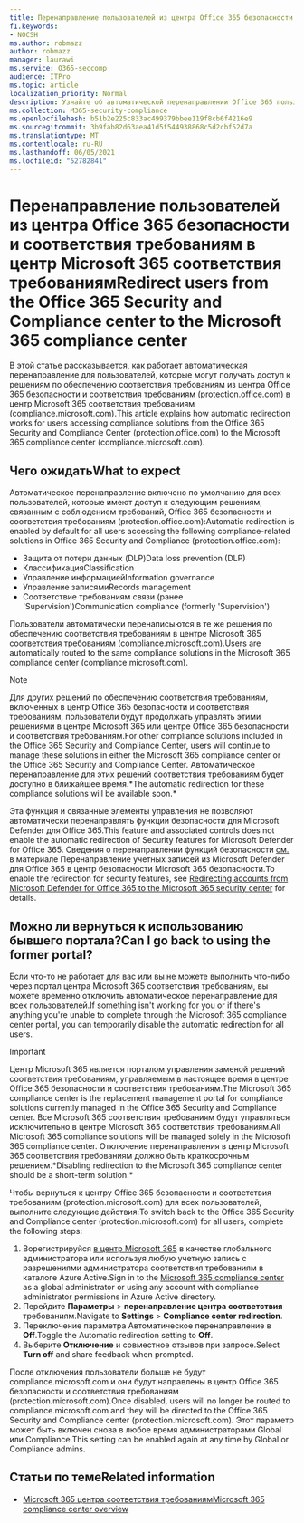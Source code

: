 ```yaml
---
title: Перенаправление пользователей из центра Office 365 безопасности и соответствия требованиям в центр Microsoft 365 соответствия требованиям
f1.keywords:
- NOCSH
ms.author: robmazz
author: robmazz
manager: laurawi
ms.service: O365-seccomp
audience: ITPro
ms.topic: article
localization_priority: Normal
description: Узнайте об автоматической перенаправлении Office 365 пользователей центра безопасности и соответствия требованиям в центр Microsoft 365 соответствия требованиям..
ms.collection: M365-security-compliance
ms.openlocfilehash: b51b2e225c833ac499379bbee119f8cb6f4216e9
ms.sourcegitcommit: 3b9fab82d63aea41d5f544938868c5d2cbf52d7a
ms.translationtype: MT
ms.contentlocale: ru-RU
ms.lasthandoff: 06/05/2021
ms.locfileid: "52782841"
---
```

# <a name="redirect-users-from-the-office-365-security-and-compliance-center-to-the-microsoft-365-compliance-center"></a><span data-ttu-id="cfc0d-103">Перенаправление пользователей из центра Office 365 безопасности и соответствия требованиям в центр Microsoft 365 соответствия требованиям</span><span class="sxs-lookup"><span data-stu-id="cfc0d-103">Redirect users from the Office 365 Security and Compliance center to the Microsoft 365 compliance center</span></span>

<span data-ttu-id="cfc0d-104">В этой статье рассказывается, как работает автоматическая перенаправление для пользователей, которые могут получать доступ к решениям по обеспечению соответствия требованиям из центра Office 365 безопасности и соответствия требованиям (protection.office.com) в центр Microsoft 365 соответствия требованиям (compliance.microsoft.com).</span><span class="sxs-lookup"><span data-stu-id="cfc0d-104">This article explains how automatic redirection works for users accessing compliance solutions from the Office 365 Security and Compliance Center (protection.office.com) to the Microsoft 365 compliance center (compliance.microsoft.com).</span></span>

## <a name="what-to-expect"></a><span data-ttu-id="cfc0d-105">Чего ожидать</span><span class="sxs-lookup"><span data-stu-id="cfc0d-105">What to expect</span></span>

<span data-ttu-id="cfc0d-106">Автоматическое перенаправление включено по умолчанию для всех пользователей, которые имеют доступ к следующим решениям, связанным с соблюдением требований, Office 365 безопасности и соответствия требованиям (protection.office.com):</span><span class="sxs-lookup"><span data-stu-id="cfc0d-106">Automatic redirection is enabled by default for all users accessing the following compliance-related solutions in Office 365 Security and Compliance (protection.office.com):</span></span>

- <span data-ttu-id="cfc0d-107">Защита от потери данных (DLP)</span><span class="sxs-lookup"><span data-stu-id="cfc0d-107">Data loss prevention (DLP)</span></span>
- <span data-ttu-id="cfc0d-108">Классификация</span><span class="sxs-lookup"><span data-stu-id="cfc0d-108">Classification</span></span>
- <span data-ttu-id="cfc0d-109">Управление информацией</span><span class="sxs-lookup"><span data-stu-id="cfc0d-109">Information governance</span></span>
- <span data-ttu-id="cfc0d-110">Управление записями</span><span class="sxs-lookup"><span data-stu-id="cfc0d-110">Records management</span></span>
- <span data-ttu-id="cfc0d-111">Соответствие требованиям связи (ранее 'Supervision')</span><span class="sxs-lookup"><span data-stu-id="cfc0d-111">Communication compliance (formerly 'Supervision')</span></span>

<span data-ttu-id="cfc0d-112">Пользователи автоматически перенаписыются в те же решения по обеспечению соответствия требованиям в центре Microsoft 365 соответствия требованиям (compliance.microsoft.com).</span><span class="sxs-lookup"><span data-stu-id="cfc0d-112">Users are automatically routed to the same compliance solutions in the Microsoft 365 compliance center (compliance.microsoft.com).</span></span>

>[!NOTE]
><span data-ttu-id="cfc0d-113">Для других решений по обеспечению соответствия требованиям, включенных в центр Office 365 безопасности и соответствия требованиям, пользователи будут продолжать управлять этими решениями в центре Microsoft 365 или центре Office 365 безопасности и соответствия требованиям.</span><span class="sxs-lookup"><span data-stu-id="cfc0d-113">For other compliance solutions included in the Office 365 Security and Compliance Center, users will continue to manage these solutions in either the Microsoft 365 compliance center or the Office 365 Security and Compliance Center.</span></span> <span data-ttu-id="cfc0d-114">Автоматическое перенаправление для этих решений соответствия требованиям будет доступно в ближайшее время.\*</span><span class="sxs-lookup"><span data-stu-id="cfc0d-114">The automatic redirection for these compliance solutions will be available soon.\*</span></span>

<span data-ttu-id="cfc0d-115">Эта функция и связанные элементы управления не позволяют автоматически перенаправлять функции безопасности для Microsoft Defender для Office 365.</span><span class="sxs-lookup"><span data-stu-id="cfc0d-115">This feature and associated controls does not enable the automatic redirection of Security features for Microsoft Defender for Office 365.</span></span> <span data-ttu-id="cfc0d-116">Сведения о перенаправлении функций безопасности [см.](/microsoft-365/security/defender/microsoft-365-security-mdo-redirection) в материале Перенаправление учетных записей из Microsoft Defender для Office 365 в центр безопасности Microsoft 365 безопасности.</span><span class="sxs-lookup"><span data-stu-id="cfc0d-116">To enable the redirection for security features, see [Redirecting accounts from Microsoft Defender for Office 365 to the Microsoft 365 security center](/microsoft-365/security/defender/microsoft-365-security-mdo-redirection) for details.</span></span>

## <a name="can-i-go-back-to-using-the-former-portal"></a><span data-ttu-id="cfc0d-117">Можно ли вернуться к использованию бывшего портала?</span><span class="sxs-lookup"><span data-stu-id="cfc0d-117">Can I go back to using the former portal?</span></span>

<span data-ttu-id="cfc0d-118">Если что-то не работает для вас или вы не можете выполнить что-либо через портал центра Microsoft 365 соответствия требованиям, вы можете временно отключить автоматическое перенаправление для всех пользователей.</span><span class="sxs-lookup"><span data-stu-id="cfc0d-118">If something isn't working for you or if there's anything you're unable to complete through the Microsoft 365 compliance center portal, you can temporarily disable the automatic redirection for all users.</span></span>

>[!IMPORTANT]
><span data-ttu-id="cfc0d-119">Центр Microsoft 365 является порталом управления заменой решений соответствия требованиям, управляемым в настоящее время в центре Office 365 безопасности и соответствия требованиям.</span><span class="sxs-lookup"><span data-stu-id="cfc0d-119">The Microsoft 365 compliance center is the replacement management portal for compliance solutions currently managed in the Office 365 Security and Compliance center.</span></span> <span data-ttu-id="cfc0d-120">Все Microsoft 365 соответствия требованиям будут управляться исключительно в центре Microsoft 365 соответствия требованиям.</span><span class="sxs-lookup"><span data-stu-id="cfc0d-120">All Microsoft 365 compliance solutions will be managed solely in the Microsoft 365 compliance center.</span></span> <span data-ttu-id="cfc0d-121">Отключение перенаправления в центр Microsoft 365 соответствия требованиям должно быть краткосрочным решением.\*</span><span class="sxs-lookup"><span data-stu-id="cfc0d-121">Disabling redirection to the Microsoft 365 compliance center should be a short-term solution.\*</span></span>

<span data-ttu-id="cfc0d-122">Чтобы вернуться к центру Office 365 безопасности и соответствия требованиям (protection.microsoft.com) для всех пользователей, выполните следующие действия:</span><span class="sxs-lookup"><span data-stu-id="cfc0d-122">To switch back to the Office 365 Security and Compliance center (protection.microsoft.com) for all users, complete the following steps:</span></span>

1. <span data-ttu-id="cfc0d-123">Ворегистрируйся [в центр Microsoft 365](https://compliance.microsoft.com) в качестве глобального администратора или используя любую учетную запись с разрешениями администратора соответствия требованиям в каталоге Azure Active.</span><span class="sxs-lookup"><span data-stu-id="cfc0d-123">Sign in to the [Microsoft 365 compliance center](https://compliance.microsoft.com) as a global administrator or using any account with compliance administrator permissions in Azure Active directory.</span></span>
2. <span data-ttu-id="cfc0d-124">Перейдите **Параметры**  >  **перенаправление центра соответствия** требованиям.</span><span class="sxs-lookup"><span data-stu-id="cfc0d-124">Navigate to **Settings** > **Compliance center redirection**.</span></span>
3. <span data-ttu-id="cfc0d-125">Переключение параметра Автоматическое перенаправление в **Off**.</span><span class="sxs-lookup"><span data-stu-id="cfc0d-125">Toggle the Automatic redirection setting to **Off**.</span></span>
4. <span data-ttu-id="cfc0d-126">Выберите **Отключение** и совместное отзывов при запросе.</span><span class="sxs-lookup"><span data-stu-id="cfc0d-126">Select **Turn off** and share feedback when prompted.</span></span>

<span data-ttu-id="cfc0d-127">После отключения пользователи больше не будут compliance.microsoft.com и они будут направлены в центр Office 365 безопасности и соответствия требованиям (protection.microsoft.com).</span><span class="sxs-lookup"><span data-stu-id="cfc0d-127">Once disabled, users will no longer be routed to compliance.microsoft.com and they will be directed to the Office 365 Security and Compliance center (protection.microsoft.com).</span></span> <span data-ttu-id="cfc0d-128">Этот параметр может быть включен снова в любое время администраторами Global или Compliance.</span><span class="sxs-lookup"><span data-stu-id="cfc0d-128">This setting can be enabled again at any time by Global or Compliance admins.</span></span>

## <a name="related-information"></a><span data-ttu-id="cfc0d-129">Статьи по теме</span><span class="sxs-lookup"><span data-stu-id="cfc0d-129">Related information</span></span>

- [<span data-ttu-id="cfc0d-130">Microsoft 365 центра соответствия требованиям</span><span class="sxs-lookup"><span data-stu-id="cfc0d-130">Microsoft 365 compliance center overview</span></span>](/microsoft-365/compliance/microsoft-365-compliance-center)
